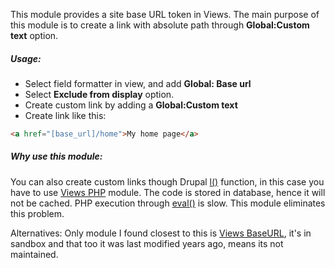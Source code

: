 This module provides a site base URL token in Views. The main purpose of this
module is to create a link with absolute path through **Global:Custom text**
option.

##### Usage:
- Select field formatter in view, and add **Global: Base url**
- Select **Exclude from display** option.
- Create custom link by adding a **Global:Custom text**
- Create link like this:
```html
<a href="[base_url]/home">My home page</a>
```

##### Why use this module:
You can also create custom links though Drupal
[l()](https://api.drupal.org/api/drupal/includes!common.inc/function/l)
function, in this case you have to use
[Views PHP](https://www.drupal.org/project/views_php) module. The code is stored
in database, hence it will not be cached. PHP execution through
[eval()](http://www.php.net/manual/en/function.eval.php) is slow.
This module eliminates this problem.

Alternatives:
Only module I found closest to this is
[Views BaseURL](https://www.drupal.org/sandbox/ergonlogic/1274240), it's in
sandbox and that too it was last modified years ago, means its not maintained.
